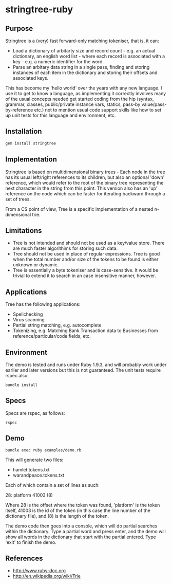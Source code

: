 # stringtree-ruby

## Purpose

Stringtree is a (very) fast forward-only matching tokeniser, that is, it can:

* Load a dictionary of arbitarty size and record count - e.g. an actual dictionary, an english word list - where each record is associated with a key - e.g. a numeric identifier for the word.
* Parse an arbitary data string in a single pass, finding and storing instances of each item in the dictionary and storing their offsets and associated keys.

This has become my 'hello world' over the years with any new language. I use it to get to know a language, as implementing it correctly involves many of the usual concepts needed get started coding from the hip (syntax, grammar, classes, public/private instance vars, statics, pass-by value/pass-by-reference etc.) not to mention usual code support skills like how to set up unit tests for this language and environment, etc.

## Installation

```ruby
gem install stringtree
```

## Implementation

Stringtree is based on multidimensional binary trees - Each node in the tree has its usual left/right references to its children, but also an optional 'down' reference, which would refer to the root of the binary tree representing the next character in the string from this point. This version also has an 'up' reference on the node which can be faster for iterating backward through a set of trees.

From a CS point of view, Tree is a specific implementation of a nested n-dimensional trie.

## Limitations

* Tree is not intended and should not be used as a key/value store. There are much faster algorithims for storing such data. 
* Tree should not be used in place of regular expressions. Tree is good when the total number and/or size of the tokens to be found is either unknown or dynamic.
* Tree is essentially a byte tokeniser and is case-sensitive. It would be trivial to extend it to search in an case insensitive manner, however.

## Applications

Tree has the following applications:

* Spellchecking
* Virus scanning
* Partial string matching, e.g. autocomplete
* Tokenizing, e.g. Matching Bank Transaction data to Businesses from reference/particular/code fields, etc.

## Environment

The demo is tested and runs under Ruby 1.9.3, and will probably work under earlier and later versions but this is not guaranteed. The unit tests require rspec also:

    bundle install

## Specs
Specs are rspec, as follows:

    rspec

## Demo

    bundle exec ruby examples/demo.rb

This will generate two files:

* hamlet.tokens.txt
* warandpeace.tokens.txt

Each of which contain a set of lines as such:

28: platform 41003 (8)

Where 28 is the offset where the token was found, 'platform' is the token itself, 41003 is the id of the token (in this case the line number of the dictionary file), and (8) is the length of the token.

The demo code then goes into a console, which will do partial searches within the dictionary. Type a partial word and press enter, and the demo will show all words in the dictionary that start with the partial entered.
Type 'exit' to finish the demo.

## References

* http://www.ruby-doc.org
* http://en.wikipedia.org/wiki/Trie